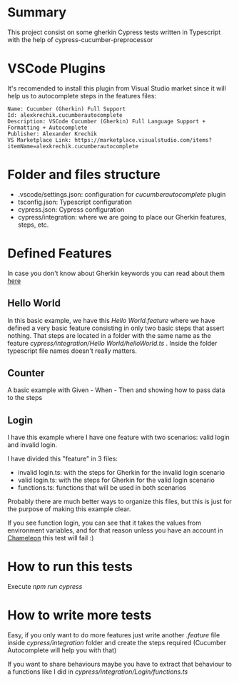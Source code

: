# Summary

This project consist on some gherkin Cypress tests written in Typescript with the help of cypress-cucumber-preprocessor

# VSCode Plugins

It's recomended to install this plugin from Visual Studio market since it will help us to autocomplete steps in the features files:

```
Name: Cucumber (Gherkin) Full Support
Id: alexkrechik.cucumberautocomplete
Description: VSCode Cucumber (Gherkin) Full Language Support + Formatting + Autocomplete
Publisher: Alexander Krechik
VS Marketplace Link: https://marketplace.visualstudio.com/items?itemName=alexkrechik.cucumberautocomplete
```

# Folder and files structure

- .vscode/settings.json: configuration for _cucumberautocomplete_ plugin
- tsconfig.json: Typescript configuration
- cypress.json: Cypress configuration
- cypress/integration: where we are going to place our Gherkin features, steps, etc.

# Defined Features

In case you don't know about Gherkin keywords you can read about them [here](https://cucumber.io/docs/gherkin/reference/)

## Hello World

In this basic example, we have this _Hello World.feature_ where we have defined a very basic feature consisting in only two basic steps that assert nothing. That steps are located in a folder with the same name as the feature _cypress/integration/Hello World/helloWorld.ts_ . Inside the folder typescript file names doesn't really matters.

## Counter

A basic example with Given - When - Then and showing how to pass data to the steps

## Login

I have this example where I have one feature with two scenarios: valid login and invalid login.

I have divided this "feature" in 3 files:

- invalid login.ts: with the steps for Gherkin for the invalid login scenario
- valid login.ts: with the steps for Gherkin for the valid login scenario
- functions.ts: functions that will be used in both scenarios

Probably there are much better ways to organize this files, but this is just for the purpose of making this example clear.

If you see function login, you can see that it takes the values from environment variables, and for that reason unless you have an account in [Chameleon](https://chameleon.vision/en/index.html) this test will fail :)

# How to run this tests

Execute _npm run cypress_

# How to write more tests

Easy, if you only want to do more features just write another _.feature_ file inside _cypress/integration_ folder and create the steps required (Cucumber Autocomplete will help you with that)

If you want to share behaviours maybe you have to extract that behaviour to a functions like I did in _cypress/integration/Login/functions.ts_
